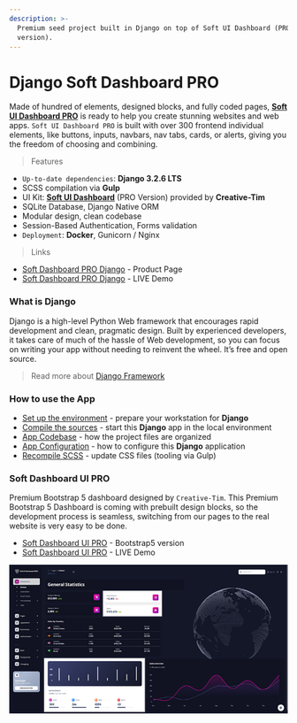 ```yaml
---
description: >-
  Premium seed project built in Django on top of Soft UI Dashboard (PRO
  version).
---
```


# Django Soft Dashboard PRO

Made of hundred of elements, designed blocks, and fully coded pages, [**Soft UI Dashboard PRO**](https://appseed.us/product/django-soft-ui-dashboard-pro) is ready to help you create stunning websites and web apps. `Soft UI Dashboard PRO` is built with over 300 frontend individual elements, like buttons, inputs, navbars, nav tabs, cards, or alerts, giving you the freedom of choosing and combining.

> Features&#x20;

* `Up-to-date dependencies`: **Django 3.2.6 LTS**
* SCSS compilation via **Gulp**
* UI Kit: [**Soft UI Dashboard**](https://bit.ly/2RtSXVa) (PRO Version) provided by **Creative-Tim**
* SQLite Database, Django Native ORM
* Modular design, clean codebase
* Session-Based Authentication, Forms validation
* `Deployment`: **Docker**, Gunicorn / Nginx

> Links&#x20;

* [Soft Dashboard PRO Django](https://appseed.us/product/django-soft-ui-dashboard-pro) - Product Page
* [Soft Dashboard PRO Django](https://django-soft-ui-dashboard-pro.appseed-srv1.com/) - LIVE Demo&#x20;



### What is Django

Django is a high-level Python Web framework that encourages rapid development and clean, pragmatic design. Built by experienced developers, it takes care of much of the hassle of Web development, so you can focus on writing your app without needing to reinvent the wheel. It’s free and open source.

> Read more about [Django Framework](../../content/what-is/django.md)



### How to use the App

* [Set up the environment](../../boilerplate-code/django-dashboard.md#environment) - prepare your workstation for **Django**
* [Compile the sources](../../boilerplate-code/django-dashboard.md#build-the-app) - start this **Django** app in the local environment
* [App Codebase](../../boilerplate-code/django-dashboard.md#app-codebase) - how the project files are organized
* [App Configuration](../../boilerplate-code/django-dashboard.md#app-configuration) - how to configure this **Django** application
* [Recompile SCSS](../../boilerplate-code/django-dashboard.md#recompile-css) - update CSS files (tooling via Gulp)



### Soft Dashboard UI PRO

Premium Bootstrap 5 dashboard designed by `Creative-Tim`.  This Premium Bootstrap 5 Dashboard is coming with prebuilt design blocks, so the development process is seamless, switching from our pages to the real website is very easy to be done.&#x20;

* [Soft Dashboard UI PRO](https://www.creative-tim.com/product/soft-ui-dashboard-pro?AFFILIATE=128200) - Bootstrap5 version
* [Soft Dashboard UI PRO](https://demos.creative-tim.com/soft-ui-dashboard-pro/pages/dashboards/default.html?AFFILIATE=128200) - LIVE Demo

![Soft Soft Dashboard - Django Version](../../.gitbook/assets/soft-ui-dashboard-pro-screen-xs.png)
